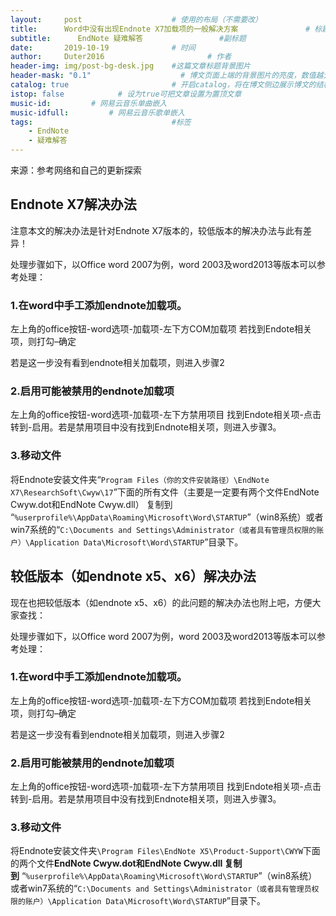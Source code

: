```yaml
---
layout:     post   				    # 使用的布局（不需要改）
title:      Word中没有出现Endnote X7加载项的一般解决方案 				# 标题 
subtitle:      EndNote 疑难解答                 #副标题
date:       2019-10-19 				# 时间
author:     Duter2016 						# 作者
header-img: img/post-bg-desk.jpg 	#这篇文章标题背景图片
header-mask: "0.1"                    # 博文页面上端的背景图片的亮度，数值越大越黑暗
catalog: true 						# 开启catalog，将在博文侧边展示博文的结构
istop: false            # 设为true可把文章设置为置顶文章
music-id:         # 网易云音乐单曲嵌入
music-idfull:         # 网易云音乐歌单嵌入
tags:								#标签
    - EndNote
    - 疑难解答
---
```

来源：参考网络和自己的更新探索

## Endnote X7解决办法

注意本文的解决办法是针对Endnote X7版本的，较低版本的解决办法与此有差异！

处理步骤如下，以Office word 2007为例，word 2003及word2013等版本可以参考处理：

### 1.在word中手工添加endnote加载项。

左上角的office按钮-word选项-加载项-左下方COM加载项 若找到Endote相关项，则打勾–确定

若是这一步没有看到endnote相关加载项，则进入步骤2

### 2.启用可能被禁用的endnote加载项

左上角的office按钮-word选项-加载项-左下方禁用项目 找到Endote相关项-点击转到-启用。若是禁用项目中没有找到Endnote相关项，则进入步骤3。

### 3.移动文件

将Endnote安装文件夹“`Program Files（你的文件安装路径）\EndNote X7\ResearchSoft\Cwyw\17`”下面的所有文件（主要是一定要有两个文件EndNote Cwyw.dot和EndNote Cwyw.dll） 复制到 “`%userprofile%\AppData\Roaming\Microsoft\Word\STARTUP`”（win8系统）或者win7系统的“`C:\Documents and Settings\Administrator（或者具有管理员权限的账户）\Application Data\Microsoft\Word\STARTUP`”目录下。

## 较低版本（如endnote x5、x6）解决办法

现在也把较低版本（如endnote x5、x6）的此问题的解决办法也附上吧，方便大家查找：

处理步骤如下，以Office word 2007为例，word 2003及word2013等版本可以参考处理：

### 1.在word中手工添加endnote加载项。

左上角的office按钮-word选项-加载项-左下方COM加载项 若找到Endote相关项，则打勾–确定

若是这一步没有看到endnote相关加载项，则进入步骤2

### 2.启用可能被禁用的endnote加载项

左上角的office按钮-word选项-加载项-左下方禁用项目 找到Endote相关项-点击转到-启用。若是禁用项目中没有找到Endnote相关项，则进入步骤3。

### 3.移动文件

将Endnote安装文件夹`\Program Files\EndNote X5\Product-Support\CWYW`下面的两个文件**EndNote Cwyw.dot和EndNote Cwyw.dll 复制到** “`%userprofile%\AppData\Roaming\Microsoft\Word\STARTUP`”（win8系统）或者win7系统的“`C:\Documents and Settings\Administrator（或者具有管理员权限的账户）\Application Data\Microsoft\Word\STARTUP`”目录下。
